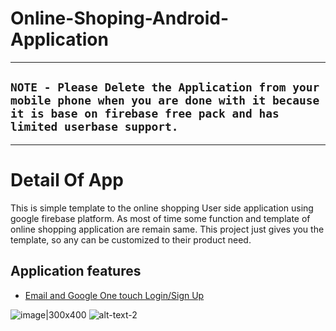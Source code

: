 # Online-Shoping-Android-Application

***
## `NOTE - Please Delete the Application from your mobile phone when you are done with it because it is base on firebase free pack and has limited userbase support.`
***
# Detail Of App
  This is simple template to the online shopping User side application using google firebase platform. As most of time some function and template of online shopping application are remain same. This project just gives you the template, so any can be customized to their product need.
  
## Application features
 * [Email and Google One touch Login/Sign Up](https://firebase.google.com/products/auth/)

![image|300x400](https://github.com/param087/Online-Shopping-Android-Application/blob/master/Images/App/1.png)
![alt-text-2](https://github.com/param087/Online-Shopping-Android-Application/blob/master/Images/App/1.png "title-2")
